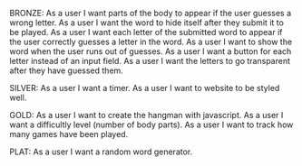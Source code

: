 BRONZE:
As a user I want parts of the body to appear if the user guesses a wrong letter.
As a user I want the word to hide itself after they submit it to be played.
As a user I want each letter of the submitted word to appear if the user correctly guesses a letter in the word.
As a user I want to show the word when the user runs out of guesses.
As a user I want a button for each letter instead of an input field.
As a user I want the letters to go transparent after they have guessed them.

SILVER:
As a user I want a timer.
As a user I want to website to be styled well.

GOLD:
As a user I want to create the hangman with javascript.
As a user I want a difficultly level (number of body parts).
As a user I want to track how many games have been played.

PLAT:
As a user I want a random word generator.
